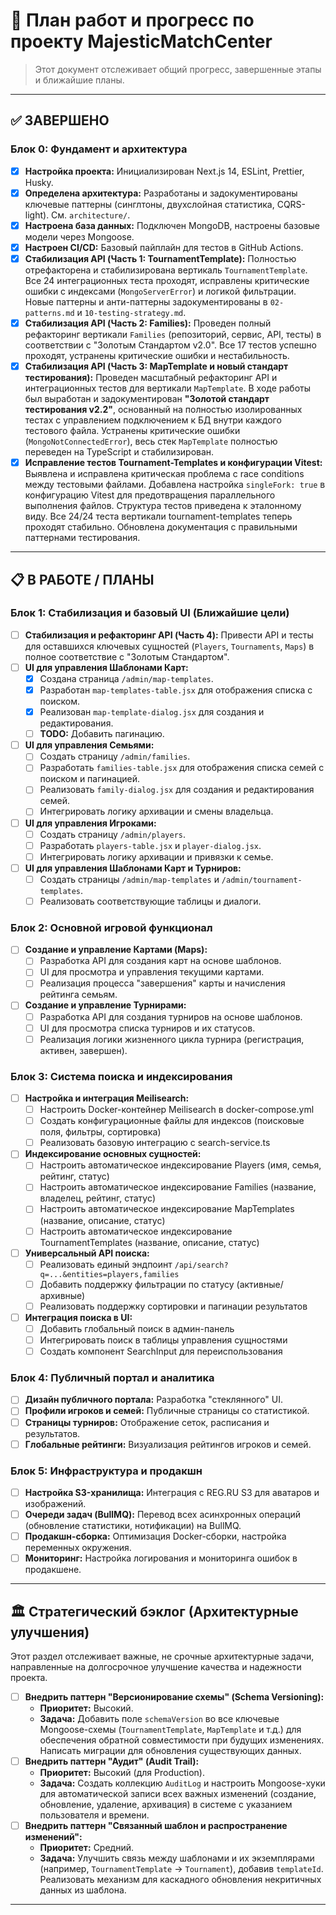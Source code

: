 # 🎯 План работ и прогресс по проекту MajesticMatchCenter

> Этот документ отслеживает общий прогресс, завершенные этапы и ближайшие планы.

---

## ✅ ЗАВЕРШЕНО

### Блок 0: Фундамент и архитектура
- [x] **Настройка проекта:** Инициализирован Next.js 14, ESLint, Prettier, Husky.
- [x] **Определена архитектура:** Разработаны и задокументированы ключевые паттерны (синглтоны, двухслойная статистика, CQRS-light). См. `architecture/`.
- [x] **Настроена база данных:** Подключен MongoDB, настроены базовые модели через Mongoose.
- [x] **Настроен CI/CD:** Базовый пайплайн для тестов в GitHub Actions.
- [x] **Стабилизация API (Часть 1: TournamentTemplate):** Полностью отрефакторена и стабилизирована вертикаль `TournamentTemplate`. Все 24 интеграционных теста проходят, исправлены критические ошибки с индексами (`MongoServerError`) и логикой фильтрации. Новые паттерны и анти-паттерны задокументированы в `02-patterns.md` и `10-testing-strategy.md`.
- [x] **Стабилизация API (Часть 2: Families):** Проведен полный рефакторинг вертикали `Families` (репозиторий, сервис, API, тесты) в соответствии с "Золотым Стандартом v2.0". Все 17 тестов успешно проходят, устранены критические ошибки и нестабильность.
- [x] **Стабилизация API (Часть 3: MapTemplate и новый стандарт тестирования):** Проведен масштабный рефакторинг API и интеграционных тестов для вертикали `MapTemplate`. В ходе работы был выработан и задокументирован **"Золотой стандарт тестирования v2.2"**, основанный на полностью изолированных тестах с управлением подключением к БД внутри каждого тестового файла. Устранены критические ошибки (`MongoNotConnectedError`), весь стек `MapTemplate` полностью переведен на TypeScript и стабилизирован.
- [x] **Исправление тестов Tournament-Templates и конфигурации Vitest:** Выявлена и исправлена критическая проблема с race conditions между тестовыми файлами. Добавлена настройка `singleFork: true` в конфигурацию Vitest для предотвращения параллельного выполнения файлов. Структура тестов приведена к эталонному виду. Все 24/24 теста вертикали tournament-templates теперь проходят стабильно. Обновлена документация с правильными паттернами тестирования.

---

## 📋 В РАБОТЕ / ПЛАНЫ

### Блок 1: Стабилизация и базовый UI (Ближайшие цели)
- [ ] **Стабилизация и рефакторинг API (Часть 4):** Привести API и тесты для оставшихся ключевых сущностей (`Players`, `Tournaments`, `Maps`) в полное соответствие с "Золотым Стандартом".
- [ ] **UI для управления Шаблонами Карт:**
    - [x] Создана страница `/admin/map-templates`.
    - [x] Разработан `map-templates-table.jsx` для отображения списка с поиском.
    - [x] Реализован `map-template-dialog.jsx` для создания и редактирования.
    - [ ] **TODO:** Добавить пагинацию.
- [ ] **UI для управления Семьями:**
    - [ ] Создать страницу `/admin/families`.
    - [ ] Разработать `families-table.jsx` для отображения списка семей с поиском и пагинацией.
    - [ ] Реализовать `family-dialog.jsx` для создания и редактирования семей.
    - [ ] Интегрировать логику архивации и смены владельца.
- [ ] **UI для управления Игроками:**
    - [ ] Создать страницу `/admin/players`. 
    - [ ] Разработать `players-table.jsx` и `player-dialog.jsx`.
    - [ ] Интегрировать логику архивации и привязки к семье.
- [ ] **UI для управления Шаблонами Карт и Турниров:**
    - [ ] Создать страницы `/admin/map-templates` и `/admin/tournament-templates`.
    - [ ] Реализовать соответствующие таблицы и диалоги.

### Блок 2: Основной игровой функционал
- [ ] **Создание и управление Картами (Maps):**
    - [ ] Разработка API для создания карт на основе шаблонов.
    - [ ] UI для просмотра и управления текущими картами.
    - [ ] Реализация процесса "завершения" карты и начисления рейтинга семьям.
- [ ] **Создание и управление Турнирами:**
    - [ ] Разработка API для создания турниров на основе шаблонов.
    - [ ] UI для просмотра списка турниров и их статусов.
    - [ ] Реализация логики жизненного цикла турнира (регистрация, активен, завершен).

### Блок 3: Система поиска и индексирования
- [ ] **Настройка и интеграция Meilisearch:**
    - [ ] Настроить Docker-контейнер Meilisearch в docker-compose.yml
    - [ ] Создать конфигурационные файлы для индексов (поисковые поля, фильтры, сортировка)
    - [ ] Реализовать базовую интеграцию с search-service.ts
- [ ] **Индексирование основных сущностей:**
    - [ ] Настроить автоматическое индексирование Players (имя, семья, рейтинг, статус)
    - [ ] Настроить автоматическое индексирование Families (название, владелец, рейтинг, статус)
    - [ ] Настроить автоматическое индексирование MapTemplates (название, описание, статус)
    - [ ] Настроить автоматическое индексирование TournamentTemplates (название, описание, статус)
- [ ] **Универсальный API поиска:**
    - [ ] Реализовать единый эндпоинт `/api/search?q=...&entities=players,families`
    - [ ] Добавить поддержку фильтрации по статусу (активные/архивные)
    - [ ] Реализовать поддержку сортировки и пагинации результатов
- [ ] **Интеграция поиска в UI:**
    - [ ] Добавить глобальный поиск в админ-панель
    - [ ] Интегрировать поиск в таблицы управления сущностями
    - [ ] Создать компонент SearchInput для переиспользования

### Блок 4: Публичный портал и аналитика
- [ ] **Дизайн публичного портала:** Разработка "стеклянного" UI.
- [ ] **Профили игроков и семей:** Публичные страницы со статистикой.
- [ ] **Страницы турниров:** Отображение сеток, расписания и результатов.
- [ ] **Глобальные рейтинги:** Визуализация рейтингов игроков и семей.

### Блок 5: Инфраструктура и продакшн
- [ ] **Настройка S3-хранилища:** Интеграция с REG.RU S3 для аватаров и изображений.
- [ ] **Очереди задач (BullMQ):** Перевод всех асинхронных операций (обновление статистики, нотификации) на BullMQ.
- [ ] **Продакшн-сборка:** Оптимизация Docker-сборки, настройка переменных окружения.
- [ ] **Мониторинг:** Настройка логирования и мониторинга ошибок в продакшене.

---

## 🏛️ Стратегический бэклог (Архитектурные улучшения)

Этот раздел отслеживает важные, не срочные архитектурные задачи, направленные на долгосрочное улучшение качества и надежности проекта.

- [ ] **Внедрить паттерн "Версионирование схемы" (Schema Versioning):**
    - **Приоритет:** Высокий.
    - **Задача:** Добавить поле `schemaVersion` во все ключевые Mongoose-схемы (`TournamentTemplate`, `MapTemplate` и т.д.) для обеспечения обратной совместимости при будущих изменениях. Написать миграции для обновления существующих данных.
- [ ] **Внедрить паттерн "Аудит" (Audit Trail):**
    - **Приоритет:** Высокий (для Production).
    - **Задача:** Создать коллекцию `AuditLog` и настроить Mongoose-хуки для автоматической записи всех важных изменений (создание, обновление, удаление, архивация) в системе с указанием пользователя и времени.
- [ ] **Внедрить паттерн "Связанный шаблон и распространение изменений":**
    - **Приоритет:** Средний.
    - **Задача:** Улучшить связь между шаблонами и их экземплярами (например, `TournamentTemplate` -> `Tournament`), добавив `templateId`. Реализовать механизм для каскадного обновления некритичных данных из шаблона.

---
